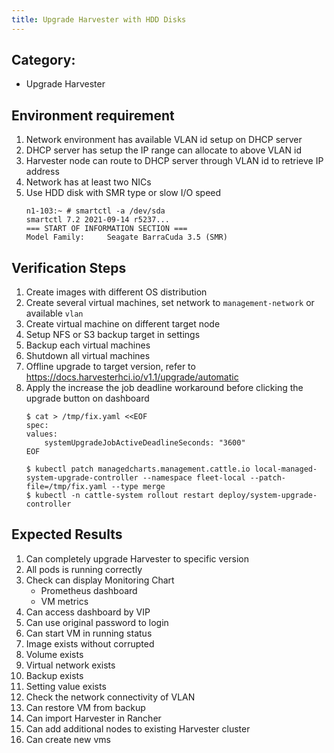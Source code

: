 ```yaml
---
title: Upgrade Harvester with HDD Disks
---
```



## Category: 
* Upgrade Harvester

## Environment requirement
1. Network environment has available VLAN id setup on DHCP server
1. DHCP server has setup the IP range can allocate to above VLAN id
1. Harvester node can route to DHCP server through VLAN id to retrieve IP address
1. Network has at least two NICs
1. Use HDD disk with SMR type or slow I/O speed
    ```
    n1-103:~ # smartctl -a /dev/sda
    smartctl 7.2 2021-09-14 r5237...
    === START OF INFORMATION SECTION ===
    Model Family:     Seagate BarraCuda 3.5 (SMR)
    ```

## Verification Steps
1. Create images with different OS distribution
1. Create several virtual machines, set network to `management-network` or available `vlan` 
1. Create virtual machine on different target node
1. Setup NFS or S3 backup target in settings
1. Backup each virtual machines
1. Shutdown all virtual machines
1. Offline upgrade to target version, refer to https://docs.harvesterhci.io/v1.1/upgrade/automatic
1. Apply the increase the job deadline workaround before clicking the upgrade button on dashboard
    ```
    $ cat > /tmp/fix.yaml <<EOF
    spec:
    values:
        systemUpgradeJobActiveDeadlineSeconds: "3600"
    EOF

    $ kubectl patch managedcharts.management.cattle.io local-managed-system-upgrade-controller --namespace fleet-local --patch-file=/tmp/fix.yaml --type merge
    $ kubectl -n cattle-system rollout restart deploy/system-upgrade-controller
    ```


## Expected Results
1. Can completely upgrade Harvester to specific version
1. All pods is running correctly
1. Check can display Monitoring Chart 
   - Prometheus dashboard
   - VM metrics
1. Can access dashboard by VIP
1. Can use original password to login
1. Can start VM in running status
1. Image exists without corrupted
1. Volume exists
1. Virtual network exists
1. Backup exists
1. Setting value exists
1. Check the network connectivity of VLAN
1. Can restore VM from backup 
1. Can import Harvester in Rancher
1. Can add additional nodes to existing Harvester cluster
1. Can create new vms


